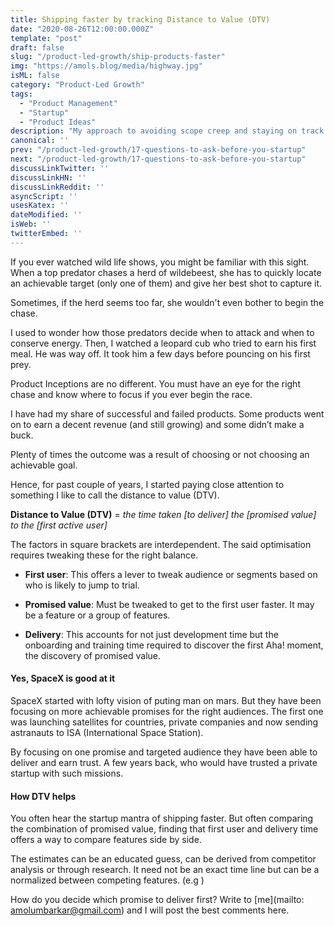 ```yaml
---
title: Shipping faster by tracking Distance to Value (DTV)
date: "2020-08-26T12:00:00.000Z"
template: "post"
draft: false
slug: "/product-led-growth/ship-products-faster"
img: "https://amols.blog/media/highway.jpg"
isML: false
category: "Product-Led Growth"
tags:
  - "Product Management"
  - "Startup"
  - "Product Ideas"
description: "My approach to avoiding scope creep and staying on track with the help of an estimation metric"
canonical: ''
prev: "/product-led-growth/17-questions-to-ask-before-you-startup"
next: "/product-led-growth/17-questions-to-ask-before-you-startup"
discussLinkTwitter: ''
discussLinkHN: ''
discussLinkReddit: ''
asyncScript: ''
usesKatex: ''
dateModified: ''
isWeb: ''
twitterEmbed: ''
---
```


If you ever watched wild life shows, you might be familiar with this sight. When a top predator chases a herd of wildebeest, she has to quickly locate an achievable target (only one of them) and give her best shot to capture it. 

Sometimes, if the herd seems too far, she wouldn't even bother to begin the chase. 

I used to wonder how those predators decide when to attack and when to conserve energy. Then, I watched a leopard cub who tried to earn his first meal. He was way off. It took him a few days before pouncing on his first prey.   

Product Inceptions are no different. You must have an eye for the right chase and know where to focus if you ever begin the race. 

I have had my share of successful and failed products. Some products went on to earn a decent revenue (and still growing) and some didn’t make a buck. 

Plenty of times the outcome was a result of choosing or not choosing an achievable goal.  

Hence, for past couple of years, I started paying close attention to something I like to call the distance to value (DTV). 

**Distance to Value (DTV)** = *the time taken [to deliver] the [promised value] to the [first active user]*

The factors in square brackets are interdependent. The said optimisation requires tweaking these for the right balance. 

- **First user**: 
This offers a lever to tweak audience or segments based on who is likely to jump to trial. 

- **Promised value**: Must be tweaked to get to the first user faster. It may be a feature or a group of features.

- **Delivery**: This accounts for not just development time but the onboarding and training time required to discover the first Aha! moment, the discovery of promised value.

#### Yes, SpaceX is good at it
SpaceX started with lofty vision of puting man on mars. But they have been focusing on more achievable promises for the right audiences. The first one was launching satellites for countries, private companies and now sending astranauts to ISA (International Space Station). 

By focusing on one promise and targeted audience they have been able to deliver and earn trust. A few years back, who would have trusted a private startup with such missions. 

#### How DTV helps 
You often hear the startup mantra of shipping faster. But often comparing the combination of promised value, finding that first user and delivery time offers a way to compare features side by side.  

The estimates can be an educated guess, can be derived from competitor analysis or through research. It need not be an exact time line but can be a normalized between competing features. (e.g )

How do you decide which promise to deliver first? Write to [me](mailto: amolumbarkar@gmail.com) and I will post the best comments here. 








